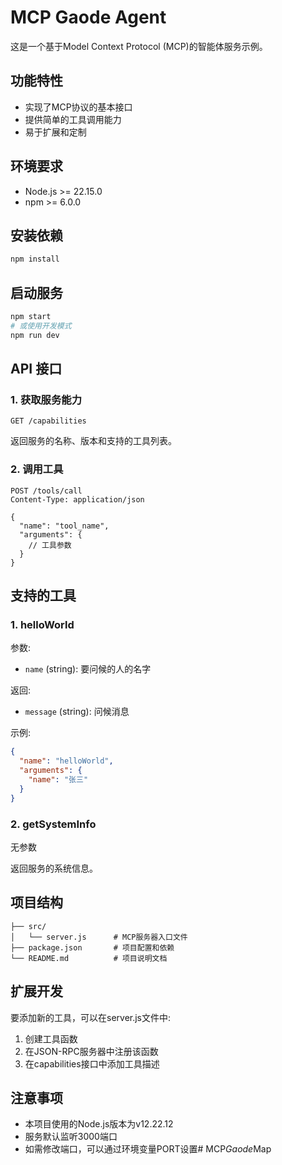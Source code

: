 # MCP Gaode Agent

这是一个基于Model Context Protocol (MCP)的智能体服务示例。

## 功能特性

- 实现了MCP协议的基本接口
- 提供简单的工具调用能力
- 易于扩展和定制

## 环境要求

- Node.js >= 22.15.0
- npm >= 6.0.0

## 安装依赖

```bash
npm install
```

## 启动服务

```bash
npm start
# 或使用开发模式
npm run dev
```

## API 接口

### 1. 获取服务能力

```
GET /capabilities
```

返回服务的名称、版本和支持的工具列表。

### 2. 调用工具

```
POST /tools/call
Content-Type: application/json

{
  "name": "tool_name",
  "arguments": {
    // 工具参数
  }
}
```

## 支持的工具

### 1. helloWorld

参数:
- `name` (string): 要问候的人的名字

返回:
- `message` (string): 问候消息

示例:
```json
{
  "name": "helloWorld",
  "arguments": {
    "name": "张三"
  }
}
```

### 2. getSystemInfo

无参数

返回服务的系统信息。

## 项目结构

```
├── src/
│   └── server.js      # MCP服务器入口文件
├── package.json       # 项目配置和依赖
└── README.md          # 项目说明文档
```

## 扩展开发

要添加新的工具，可以在server.js文件中:

1. 创建工具函数
2. 在JSON-RPC服务器中注册该函数
3. 在capabilities接口中添加工具描述

## 注意事项

- 本项目使用的Node.js版本为v12.22.12
- 服务默认监听3000端口
- 如需修改端口，可以通过环境变量PORT设置#   M C P _ G a o d e _ M a p 
 
 